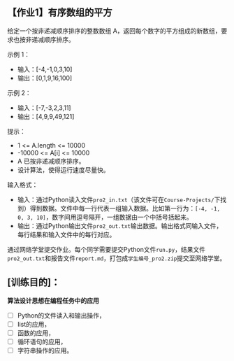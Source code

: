 ## 【作业1】有序数组的平方

给定一个按非递减顺序排序的整数数组 A，返回每个数字的平方组成的新数组，要求也按非递减顺序排序。

示例 1：

- 输入：[-4,-1,0,3,10]
- 输出：[0,1,9,16,100]

示例 2：

- 输入：[-7,-3,2,3,11]
- 输出：[4,9,9,49,121]

提示：

- 1 <= A.length <= 10000
- -10000 <= A[i] <= 10000
- A 已按非递减顺序排序。
- 设计算法，使得运行速度尽量快。

输入格式：

- 输入：通过Python读入文件`pro2_in.txt`（该文件可在`Course-Projects/`下找到）得到数据。文件中每一行代表一组输入数据。比如第一行为：`[-4, -1, 0, 3, 10]`，数字间用逗号隔开，一组数据由一个中括号括起来。
- 输出：通过Python输出文件`pro2_out.txt`输出数据。输出格式同输入文件，每行结果和输入文件中的每行对应。

通过网络学堂提交作业。每个同学需要提交Python文件`run.py`，结果文件`pro2_out.txt`和报告文件`report.md`，打包成`学生编号_pro2.zip`提交至网络学堂。

## [训练目的]：
 **算法设计思想在编程任务中的应用**
- [ ] Python的文件读入和输出操作，
- [ ] list的应用，
- [ ] 函数的应用，
- [ ] 循环语句的应用，
- [ ] 字符串操作的应用。

